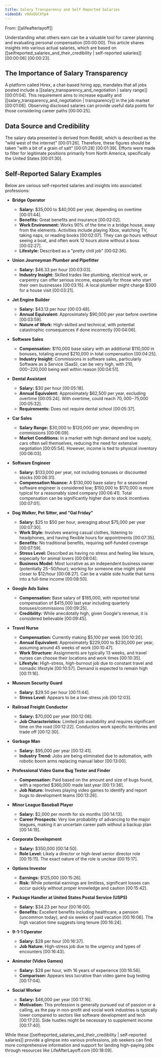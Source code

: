 ```yaml
---
title: Salary Transparency and Self Reported Salaries
videoId: v9dxQGCXYp4
---
```


From: [[alifeafterlayoff]] <br/> 

Understanding what others earn can be a valuable tool for career planning and evaluating personal compensation <a class="yt-timestamp" data-t="00:00:00">[00:00:00]</a>. This article shares insights into various actual salaries, which are based on [[selfreported_salaries_and_their_credibility | self-reported salaries]] <a class="yt-timestamp" data-t="00:00:06">[00:00:06]</a> <a class="yt-timestamp" data-t="00:00:23">[00:00:23]</a>.

## The Importance of Salary Transparency

A platform called Hirex, a chat-based hiring app, mandates that all jobs posted include a [[salary_transparency_and_negotiation | salary range]] <a class="yt-timestamp" data-t="00:01:04">[00:01:04]</a>. This requirement aims to increase equality and [[salary_transparency_and_negotiation | transparency]] in the job market <a class="yt-timestamp" data-t="00:01:06">[00:01:06]</a>. Observing disclosed salaries can provide useful data points for those considering career paths <a class="yt-timestamp" data-t="00:00:25">[00:00:25]</a>.

## Data Source and Credibility

The salary data presented is derived from Reddit, which is described as the "wild west of the internet" <a class="yt-timestamp" data-t="00:01:26">[00:01:26]</a>. Therefore, these figures should be taken "with a bit of a grain of salt" <a class="yt-timestamp" data-t="00:01:28">[00:01:28]</a> <a class="yt-timestamp" data-t="00:01:39">[00:01:39]</a>. Efforts were made to filter for legitimate positions primarily from North America, specifically the United States <a class="yt-timestamp" data-t="00:01:30">[00:01:30]</a>.

## Self-Reported Salary Examples

Below are various self-reported salaries and insights into associated professions:

*   **Bridge Operator**
    *   **Salary:** $35,000 to $40,000 per year, depending on overtime <a class="yt-timestamp" data-t="00:01:44">[00:01:44]</a>.
    *   **Benefits:** Great benefits and insurance <a class="yt-timestamp" data-t="00:02:02">[00:02:02]</a>.
    *   **Work Environment:** Works 90% of the time in a bridge house, away from the elements. Activities include playing Xbox, watching TV, taking naps, or reading books <a class="yt-timestamp" data-t="00:02:07">[00:02:07]</a>. They can go hours without seeing a boat, and often work 12 hours alone without a boss <a class="yt-timestamp" data-t="00:02:27">[00:02:27]</a>.
    *   **Lifestyle:** Described as a "pretty chill job" <a class="yt-timestamp" data-t="00:02:36">[00:02:36]</a>.

*   **Union Journeyman Plumber and Pipefitter**
    *   **Salary:** $46.33 per hour <a class="yt-timestamp" data-t="00:03:03">[00:03:03]</a>.
    *   **Industry Insight:** Skilled trades like plumbing, electrical work, or carpentry can offer serious income, especially for those who start their own businesses <a class="yt-timestamp" data-t="00:03:15">[00:03:15]</a>. A local plumber might charge $300 for a house visit <a class="yt-timestamp" data-t="00:03:21">[00:03:21]</a>.

*   **Jet Engine Builder**
    *   **Salary:** $43.13 per hour <a class="yt-timestamp" data-t="00:03:48">[00:03:48]</a>.
    *   **Annual Equivalent:** Approximately $90,000 per year before overtime <a class="yt-timestamp" data-t="00:03:59">[00:03:59]</a>.
    *   **Nature of Work:** High-skilled and technical, with potential catastrophic consequences if done incorrectly <a class="yt-timestamp" data-t="00:04:06">[00:04:06]</a>.

*   **Software Sales**
    *   **Compensation:** $110,000 base salary with an additional $110,000 in bonuses, totaling around $210,000 in total compensation <a class="yt-timestamp" data-t="00:04:25">[00:04:25]</a>.
    *   **Industry Insight:** Commissions in software sales, particularly Software as a Service (SaaS), can be very high, with $210,000-$220,000 being well within reason <a class="yt-timestamp" data-t="00:04:51">[00:04:51]</a>.

*   **Dental Assistant**
    *   **Salary:** $30 per hour <a class="yt-timestamp" data-t="00:05:18">[00:05:18]</a>.
    *   **Annual Equivalent:** Approximately $62,500 per year, excluding overtime <a class="yt-timestamp" data-t="00:05:24">[00:05:24]</a>. With overtime, could reach $70,000-$75,000 <a class="yt-timestamp" data-t="00:05:32">[00:05:32]</a>.
    *   **Requirements:** Does not require dental school <a class="yt-timestamp" data-t="00:05:37">[00:05:37]</a>.

*   **Car Sales**
    *   **Salary Range:** $30,000 to $120,000 per year, depending on commissions <a class="yt-timestamp" data-t="00:06:09">[00:06:09]</a>.
    *   **Market Conditions:** In a market with high demand and low supply, cars often sell themselves, reducing the need for extensive negotiation <a class="yt-timestamp" data-t="00:05:54">[00:05:54]</a>. However, income is tied to physical inventory <a class="yt-timestamp" data-t="00:06:03">[00:06:03]</a>.

*   **Software Engineer**
    *   **Salary:** $133,000 per year, not including bonuses or discounted stocks <a class="yt-timestamp" data-t="00:06:31">[00:06:31]</a>.
    *   **Compensation Nuance:** A $130,000 base salary for a seasoned software engineer is considered low; $150,000 to $170,000 is more typical for a reasonably sized company <a class="yt-timestamp" data-t="00:06:41">[00:06:41]</a>. Total compensation can be significantly higher due to stock incentives <a class="yt-timestamp" data-t="00:07:01">[00:07:01]</a>.

*   **Dog Walker, Pet Sitter, and "Gal Friday"**
    *   **Salary:** $25 to $50 per hour, averaging about $75,000 per year <a class="yt-timestamp" data-t="00:07:30">[00:07:30]</a>.
    *   **Work Style:** Involves wearing casual clothes, listening to headphones, and having flexible hours for appointments <a class="yt-timestamp" data-t="00:07:35">[00:07:35]</a>.
    *   **Benefits:** No traditional benefits, requiring self-funded coverage <a class="yt-timestamp" data-t="00:07:59">[00:07:59]</a>.
    *   **Stress Level:** Described as having no stress and feeling like leisure, especially for animal lovers <a class="yt-timestamp" data-t="00:08:04">[00:08:04]</a>.
    *   **Business Model:** Most lucrative as an independent business owner (potentially $25-$50/hour); working for someone else might yield closer to $12/hour <a class="yt-timestamp" data-t="00:08:27">[00:08:27]</a>. Can be a viable side hustle that turns into a full-time income <a class="yt-timestamp" data-t="00:08:50">[00:08:50]</a>.

*   **Google Ads Sales**
    *   **Compensation:** Base salary of $185,000, with reported total compensation of $415,000 last year including quarterly bonuses/commissions <a class="yt-timestamp" data-t="00:09:25">[00:09:25]</a>.
    *   **Credibility:** While anecdotally high, given Google's revenue, it is considered believable <a class="yt-timestamp" data-t="00:09:45">[00:09:45]</a>.

*   **Travel Nurse**
    *   **Compensation:** Currently making $5,100 per week <a class="yt-timestamp" data-t="00:10:20">[00:10:20]</a>.
    *   **Annual Equivalent:** Approximately $229,000 to $230,000 per year, assuming around 45 weeks of work <a class="yt-timestamp" data-t="00:10:47">[00:10:47]</a>.
    *   **Work Structure:** Assignments are typically 13 weeks, and travel nurses can choose their locations and work times <a class="yt-timestamp" data-t="00:10:35">[00:10:35]</a>.
    *   **Lifestyle:** High-stress, high-burnout job due to constant travel and nomadic lifestyle <a class="yt-timestamp" data-t="00:10:57">[00:10:57]</a>. Demand is expected to remain high <a class="yt-timestamp" data-t="00:11:16">[00:11:16]</a>.

*   **Museum Security Guard**
    *   **Salary:** $29.50 per hour <a class="yt-timestamp" data-t="00:11:44">[00:11:44]</a>.
    *   **Stress Level:** Appears to be a low-stress job <a class="yt-timestamp" data-t="00:12:03">[00:12:03]</a>.

*   **Railroad Freight Conductor**
    *   **Salary:** $70,000 per year <a class="yt-timestamp" data-t="00:12:08">[00:12:08]</a>.
    *   **Job Characteristics:** Limited job availability and requires significant time on the road <a class="yt-timestamp" data-t="00:12:22">[00:12:22]</a>. Conductors work specific territories and trade off <a class="yt-timestamp" data-t="00:12:30">[00:12:30]</a>.

*   **Garbage Man**
    *   **Salary:** $95,000 per year <a class="yt-timestamp" data-t="00:12:41">[00:12:41]</a>.
    *   **Industry Trend:** Jobs are being eliminated due to automation, with robotic boom arms replacing manual labor <a class="yt-timestamp" data-t="00:13:00">[00:13:00]</a>.

*   **Professional Video Game Bug Tester and Finder**
    *   **Compensation:** Paid based on the amount and size of bugs found, with a reported $360,000 made last year <a class="yt-timestamp" data-t="00:13:36">[00:13:36]</a>.
    *   **Job Nature:** Involves playing video games to identify and report bugs to development teams <a class="yt-timestamp" data-t="00:13:26">[00:13:26]</a>.

*   **Minor League Baseball Player**
    *   **Salary:** $2,000 per month for six months <a class="yt-timestamp" data-t="00:14:13">[00:14:13]</a>.
    *   **Career Prospects:** Very low probability of advancing to the major leagues, making it an uncertain career path without a backup plan <a class="yt-timestamp" data-t="00:14:19">[00:14:19]</a>.

*   **Corporate Development**
    *   **Salary:** $350,000 <a class="yt-timestamp" data-t="00:14:50">[00:14:50]</a>.
    *   **Role Level:** Likely a director or high-level senior director role <a class="yt-timestamp" data-t="00:15:11">[00:15:11]</a>. The exact nature of the role is unclear <a class="yt-timestamp" data-t="00:15:17">[00:15:17]</a>.

*   **Options Investor**
    *   **Earnings:** $125,000 <a class="yt-timestamp" data-t="00:15:26">[00:15:26]</a>.
    *   **Risk:** While potential earnings are limitless, significant losses can occur quickly without proper knowledge and caution <a class="yt-timestamp" data-t="00:15:42">[00:15:42]</a>.

*   **Package Handler at United States Postal Service (USPS)**
    *   **Salary:** $34.23 per hour <a class="yt-timestamp" data-t="00:16:00">[00:16:00]</a>.
    *   **Benefits:** Excellent benefits including healthcare, a pension (uncommon today), and six weeks of paid vacation <a class="yt-timestamp" data-t="00:16:06">[00:16:06]</a>. The high vacation time suggests long tenure <a class="yt-timestamp" data-t="00:16:24">[00:16:24]</a>.

*   **9-1-1 Operator**
    *   **Salary:** $28 per hour <a class="yt-timestamp" data-t="00:16:37">[00:16:37]</a>.
    *   **Job Nature:** High-stress job due to the urgency and types of encounters <a class="yt-timestamp" data-t="00:16:43">[00:16:43]</a>.

*   **Animator (Video Games)**
    *   **Salary:** $28 per hour, with 16 years of experience <a class="yt-timestamp" data-t="00:16:56">[00:16:56]</a>.
    *   **Comparison:** Appears less lucrative than video game bug testing <a class="yt-timestamp" data-t="00:17:04">[00:17:04]</a>.

*   **Social Worker**
    *   **Salary:** $46,000 per year <a class="yt-timestamp" data-t="00:17:16">[00:17:16]</a>.
    *   **Motivation:** This profession is generally pursued out of passion or a calling, as the pay in non-profit and social work industries is typically lower compared to sectors like software development and tech <a class="yt-timestamp" data-t="00:17:23">[00:17:23]</a>. Side hustles might be necessary to supplement income <a class="yt-timestamp" data-t="00:17:40">[00:17:40]</a>.

While these [[selfreported_salaries_and_their_credibility | self-reported salaries]] provide a glimpse into various professions, job seekers can find more comprehensive information and support for landing high-paying jobs through resources like LifeAfterLayoff.com <a class="yt-timestamp" data-t="00:18:09">[00:18:09]</a>.